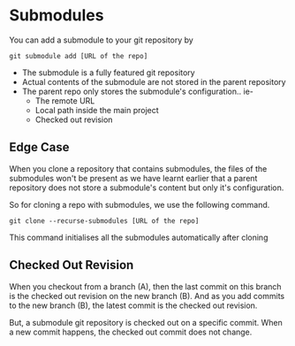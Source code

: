 # Submodules

You can add a submodule to your git repository by
```
git submodule add [URL of the repo] 
```

* The submodule is a fully featured git repository 
* Actual contents of the submodule are not stored in the parent repository
* The parent repo only stores the submodule's configuration.. ie-
  + The remote URL
  + Local path inside the main project
  + Checked out revision

## Edge Case

When you clone a repository that contains submodules, the files of the submodules won't be present as we have learnt earlier that a parent repository does not store a submodule's content but only it's configuration. 

So for cloning a repo with submodules, we use the following command. 

```
git clone --recurse-submodules [URL of the repo]
```
This command initialises all the submodules automatically after cloning

## Checked Out Revision

When you checkout from a branch (A), then the last commit on this branch is the checked out revision on the new branch (B). And as you add commits to the new branch (B), the latest commit is the checked out revision.

But, a submodule git repository is checked out on a specific commit. When a new commit happens, the checked out commit does not change.